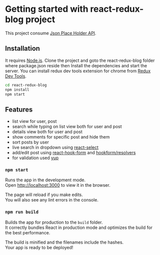 # Getting started with react-redux-blog project

This project consume [Json Place Holder API](https://jsonplaceholder.typicode.com/).

## Installation

It requires [Node.js](https://nodejs.org/).
Clone the project and goto the react-redux-blog folder where package.json reside then
Install the dependencies and start the server. You can install redux dev tools extension for chrome from [Redux Dev Tools](https://chrome.google.com/webstore/detail/redux-devtools/lmhkpmbekcpmknklioeibfkpmmfibljd?hl=en).

```sh
cd react-redux-blog
npm install
npm start
```

## Features

- list view for user, post
- search while typing on list view both for user and post
- details view both for user and post
- show comments for specific post and hide them
- sort posts by user
- live search in dropdown using [react-select](https://react-select.com/home)
- add/edit post using [react-hook-form](https://react-hook-form.com/) and [hookform/resolvers](https://www.npmjs.com/package/@hookform/resolvers)
- for validation used [yup](https://www.npmjs.com/package/yup)

### `npm start`

Runs the app in the development mode.\
Open [http://localhost:3000](http://localhost:3000) to view it in the browser.

The page will reload if you make edits.\
You will also see any lint errors in the console.

### `npm run build`

Builds the app for production to the `build` folder.\
It correctly bundles React in production mode and optimizes the build for the best performance.

The build is minified and the filenames include the hashes.\
Your app is ready to be deployed!
